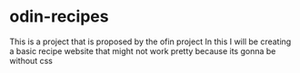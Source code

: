 # odin-recipes
This is a project that is proposed by the ofin project
In this I will be creating a basic recipe website that might not work pretty because its gonna be without css